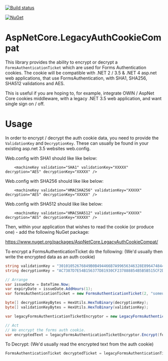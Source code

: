 [![Build status](https://ci.appveyor.com/api/projects/status/sbsp39sva2i7d5ks/branch/master?svg=true)](https://ci.appveyor.com/project/dazinator/aspnetcore-legacyauthcookiecompat/branch/master)

[![NuGet](https://img.shields.io/nuget/v/AspNetCore.LegacyAuthCookieCompat.svg)](https://www.nuget.org/packages/AspNetCore.LegacyAuthCookieCompat/)

# AspNetCore.LegacyAuthCookieCompat
This library provides the ability to encrypt or decrypt a `FormsAuthenticationTicket` which are used for Forms Authentication cookies.
The cookie will be compatible with .NET 2 / 3.5 & .NET 4 asp.net web applications, that use FormsAuthentication, with SHA1, SHA256, SHA512 validations and AES.

This is useful if you are hoping to, for example, integrate OWIN / AspNet Core cookies middleware, with a legacy .NET 3.5 web application, and want single sign on / off.

# Usage

In order to encrypt / decrypt the auth cookie data, you need to provide the `ValidationKey` and `DecryptionKey`. These can usually be found in your existing asp.net 3.5 websites web.config.

Web.config with SHA1 should like like below:

```
    <machineKey validation="SHA1" validationKey="XXXXX" decryption="AES" decryptionKey="XXXXX" />

```

Web.config with SHA256 should like like below:

```
    <machineKey validation="HMACSHA256" validationKey="XXXXX" decryption="AES" decryptionKey="XXXXX" />

```

Web.config with SHA512 should like like below:
```
    <machineKey validation="HMACSHA512" validationKey="XXXXX" decryption="AES" decryptionKey="XXXXX" />

```

Then, within your application that wishes to read the cookie (or produce one) - add the following NuGet package:

https://www.nuget.org/packages/AspNetCore.LegacyAuthCookieCompat/

To encrypt a FormsAuthenticationTicket do the following: (We'd usually then write the encrypted data as an auth cookie)

```csharp
string validationKey = "30101052676849B0B494466B7A99656346328E8964748448E422D7344467A45777D972414947271744423422851D6742C9A09A65212C276C7F839157501291C6";
string decryptionKey = "AC7387D7E54B156377D81930CF237888854B5B5B515CF2D6356541255E696144";

// Arrange
var issueDate = DateTime.Now;
var expiryDate = issueDate.AddHours(1);
var formsAuthenticationTicket = new FormsAuthenticationTicket(2, "someuser@some-email.com", issueDate, expiryDate, false, "custom data", "/");

byte[] decryptionKeyBytes = HexUtils.HexToBinary(decryptionKey);
byte[] validationKeyBytes = HexUtils.HexToBinary(validationKey);

var legacyFormsAuthenticationTicketEncryptor = new LegacyFormsAuthenticationTicketEncryptor(decryptionKeyBytes, validationKeyBytes, ShaVersion.Sha1);

// Act
// We encrypt the forms auth cookie.
var encryptedText = legacyFormsAuthenticationTicketEncryptor.Encrypt(formsAuthenticationTicket);
```

To Decrypt: (We'd usually read the encrypted text from the auth cookie)

```csharp
FormsAuthenticationTicket decryptedTicket = legacyFormsAuthenticationTicketEncryptor.DecryptCookie(encryptedText);
```

